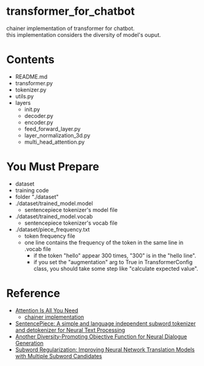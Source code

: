 # transformer_for_chatbot
chainer implementation of transformer for chatbot.<br>
this implementation considers the diversity of model's ouput.

# Contents
- README.md
- transformer.py
- tokenizer.py
- utils.py
- layers
  - init.py
  - decoder.py
  - encoder.py
  - feed_forward_layer.py
  - layer_normalization_3d.py
  - multi_head_attention.py

# You Must Prepare
- dataset
- training code
- folder "./dataset"
- ./dataset/trained_model.model
  - sentencepiece tokenizer's model file
- ./dataset/trained_model.vocab
  - sentencepiece tokenizer's vocab file
- ./dataset/piece_frequency.txt
  - token frequency file
  - one line contains the frequency of the token in the same line in .vocab file
    - if the token "hello" appear 300 times, "300" is in the "hello line".
    - if you set the "augmentation" arg to True in TransformerConfig class, you should take some step like "calculate expected value".

# Reference
- [Attention Is All You Need](https://arxiv.org/abs/1706.03762)
  - [chainer implementation](https://github.com/soskek/attention_is_all_you_need)
- [SentencePiece: A simple and language independent subword tokenizer and detokenizer for Neural Text Processing](https://arxiv.org/abs/1808.06226)
- [Another Diversity-Promoting Objective Function for Neural Dialogue Generation](https://arxiv.org/abs/1811.08100)
- [Subword Regularization: Improving Neural Network Translation Models with Multiple Subword Candidates](https://www.aclweb.org/anthology/P18-1007/)
